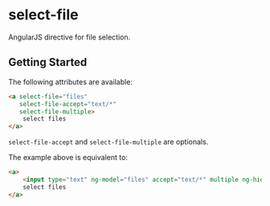 select-file
===========

AngularJS directive for file selection.

Getting Started
---------------

The following attributes are available:

```html
<a select-file="files"
   select-file-accept="text/*"
   select-file-multiple>
    select files
</a>
```

`select-file-accept` and `select-file-multiple` are optionals.

The example above is equivalent to:

```html
<a>
    <input type="text" ng-model="files" accept="text/*" multiple ng-hide="true" />
    select files
</a>
```
